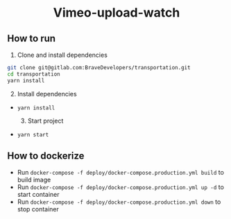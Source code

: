 <div align="center">
  <h1>Vimeo-upload-watch</h1>
</div>

## How to run

  1. Clone and install dependencies

  ```bash
  git clone git@gitlab.com:BraveDevelopers/transportation.git
  cd transportation
  yarn install
  ```

  2. Install dependencies

- `yarn install`

  3. Start project

- `yarn start`

## How to dockerize

- Run `docker-compose -f deploy/docker-compose.production.yml build` to build image
- Run `docker-compose -f deploy/docker-compose.production.yml up -d` to start container
- Run `docker-compose -f deploy/docker-compose.production.yml down` to stop container
